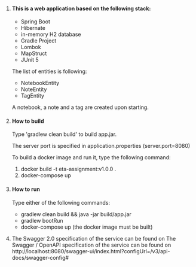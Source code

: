 1. #### This is a web application based on the following stack:
    - Spring Boot
    - Hibernate
    - in-memory H2 database
    - Gradle Project
    - Lombok
    - MapStruct
    - JUnit 5

   The list of entities is following:
    - NotebookEntity
    - NoteEntity
    - TagEntity

   A notebook, a note and a tag are created upon starting.

2. #### How to build

   Type 'gradlew clean build' to build app.jar.

   The server port is specified in application.properties (server.port=8080)

   To build a docker image and run it, type the following command:
   1. docker build -t eta-assignment:v1.0.0 .
   2. docker-compose up

3. #### How to run

   Type either of the following commands:
    -  gradlew clean build && java -jar build/app.jar
    -  gradlew bootRun
    -  docker-compose up  (the docker image must be built)

4. The Swagger 2.0 specification of the service can be found on The Swagger / OpenAPI specification of the service can be found on http://localhost:8080/swagger-ui/index.html?configUrl=/v3/api-docs/swagger-config#


